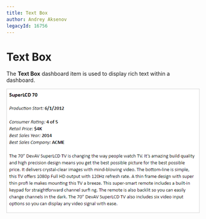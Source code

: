 ```yaml
---
title: Text Box
author: Andrey Aksenov
legacyId: 16756
---
```

# Text Box
The **Text Box** dashboard item is used to display rich text within a dashboard.

![wdd-text-box-rtf-example](../../../images/img125853.png)